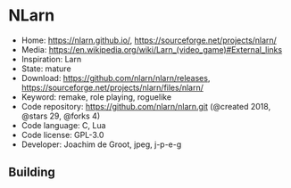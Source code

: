 # NLarn

- Home: https://nlarn.github.io/, https://sourceforge.net/projects/nlarn/
- Media: https://en.wikipedia.org/wiki/Larn_(video_game)#External_links
- Inspiration: Larn
- State: mature
- Download: https://github.com/nlarn/nlarn/releases, https://sourceforge.net/projects/nlarn/files/nlarn/
- Keyword: remake, role playing, roguelike
- Code repository: https://github.com/nlarn/nlarn.git (@created 2018, @stars 29, @forks 4)
- Code language: C, Lua
- Code license: GPL-3.0
- Developer: Joachim de Groot, jpeg, j-p-e-g

## Building
